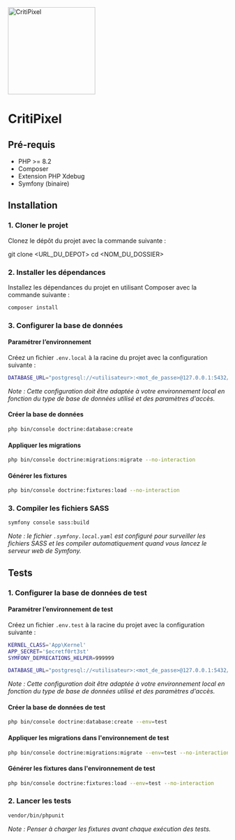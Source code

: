<img src="assets/images/logo.png" alt="CritiPixel" width="200" />

# CritiPixel

## Pré-requis
* PHP >= 8.2
* Composer
* Extension PHP Xdebug
* Symfony (binaire)

## Installation

### 1. Cloner le projet

Clonez le dépôt du projet avec la commande suivante :

git clone <URL_DU_DEPOT>
cd <NOM_DU_DOSSIER>

### 2. Installer les dépendances

Installez les dépendances du projet en utilisant Composer avec la commande suivante :

```bash
composer install
```

### 3. Configurer la base de données 

#### Paramétrer l’environnement

Créez un fichier `.env.local` à la racine du projet avec la configuration suivante :

```bash
DATABASE_URL="postgresql://<utilisateur>:<mot_de_passe>@127.0.0.1:5432/criti-pixel?serverVersion=16&charset=utf8"
```

*Note : Cette configuration doit être adaptée à votre environnement local en fonction du type de base de données utilisé et des paramètres d'accès.*

#### Créer la base de données 

```bash
php bin/console doctrine:database:create
```

#### Appliquer les migrations 

```bash
php bin/console doctrine:migrations:migrate --no-interaction 
```

#### Générer les fixtures

```bash
php bin/console doctrine:fixtures:load --no-interaction 
```

### 3. Compiler les fichiers SASS

```bash
symfony console sass:build
```
*Note : le fichier `.symfony.local.yaml` est configuré pour surveiller les fichiers SASS et les compiler automatiquement quand vous lancez le serveur web de Symfony.*

## Tests

### 1. Configurer la base de données de test

#### Paramétrer l’environnement de test

Créez un fichier `.env.test` à la racine du projet avec la configuration suivante :

```bash
KERNEL_CLASS='App\Kernel'
APP_SECRET='$ecretf0rt3st'
SYMFONY_DEPRECATIONS_HELPER=999999

DATABASE_URL="postgresql://<utilisateur>:<mot_de_passe>@127.0.0.1:5432/criti-pixel?serverVersion=16&charset=utf8"
```
*Note : Cette configuration doit être adaptée à votre environnement local en fonction du type de base de données utilisé et des paramètres d'accès.*

#### Créer la base de données de test 

```bash
php bin/console doctrine:database:create --env=test
```

#### Appliquer les migrations dans l'environnement de test

```bash
php bin/console doctrine:migrations:migrate --env=test --no-interaction 
```

#### Générer les fixtures dans l'environnement de test

```bash
php bin/console doctrine:fixtures:load --env=test --no-interaction
```

### 2. Lancer les tests

```bash
vendor/bin/phpunit 
```
*Note : Penser à charger les fixtures avant chaque exécution des tests.*


